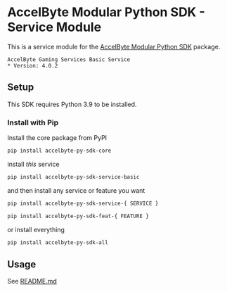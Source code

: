 [//]: # (Code generated. DO NOT EDIT!)

# AccelByte Modular Python SDK - Service Module

This is a service module for the [AccelByte Modular Python SDK](https://github.com/AccelByte/accelbyte-python-modular-sdk) package.

```text
AccelByte Gaming Services Basic Service
* Version: 4.0.2
```

## Setup

This SDK requires Python 3.9 to be installed.

### Install with Pip

Install the core package from PyPI

```sh
pip install accelbyte-py-sdk-core
```

install *this* service

```sh
pip install accelbyte-py-sdk-service-basic
```

and then install any service or feature you want

```sh
pip install accelbyte-py-sdk-service-{ SERVICE }
```

```sh
pip install accelbyte-py-sdk-feat-{ FEATURE }
```

or install everything

```sh
pip install accelbyte-py-sdk-all
```

## Usage

See [README.md](https://github.com/AccelByte/accelbyte-python-modular-sdk/blob/main/README.md)